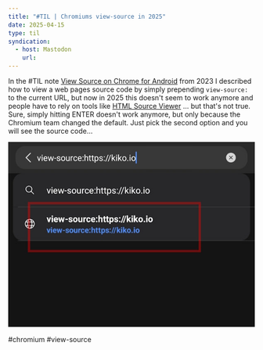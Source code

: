 ```yaml
---
title: "#TIL | Chromiums view-source in 2025"
date: 2025-04-15
type: til
syndication:
  - host: Mastodon
    url:
---
```


In the #TIL note [View Source on Chrome for Android](/notes/2023/view-source-on-chrome-android/) from 2023 I described how to view a web pages source code by simply prepending `view-source:` to the current URL, but now in 2025 this doesn't seem to work anymore and people have to rely on tools like [HTML Source Viewer](https://trevorfox.com/tools/source-viewer/) ... but that's not true. Sure, simply hitting ENTER doesn't work anymore, but only because the Chromium team changed the default. Just pick the second option and you will see the source code...

![Android Screenshot](_attachments/Screenshot_2025-04-15_093329.jpg)

#chromium #view-source

